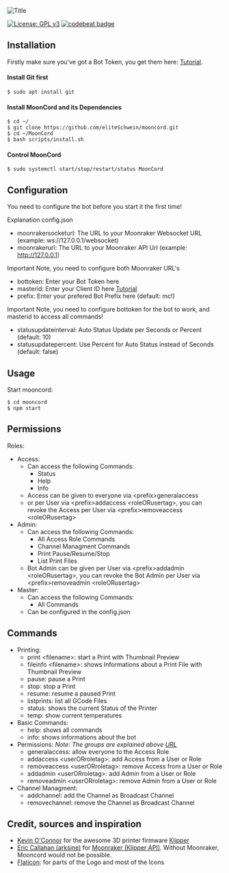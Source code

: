 ![Title](https://github.com/eliteSchwein/mooncord/blob/main/images/github-title.png)

[![License: GPL v3](https://img.shields.io/badge/License-GPLv3-blue.svg)](https://www.gnu.org/licenses/gpl-3.0)
[![codebeat badge](https://codebeat.co/badges/3ce3343c-c66b-4c87-9a0b-2b86f7c1b462)](https://codebeat.co/projects/github-com-eliteschwein-mooncord-main)

## Installation

Firstly make sure you've got a Bot Token, you get them here: [Tutorial](https://github.com/reactiflux/discord-irc/wiki/Creating-a-discord-bot-&-getting-a-token). 

#### Install Git first

    $ sudo apt install git

#### Install MoonCord and its Dependencies

    $ cd ~/
    $ git clone https://github.com/eliteSchwein/mooncord.git
    $ cd ~/MoonCord
    $ bash scripts/install.sh
    
#### Control MoonCord

    $ sudo systemctl start/stop/restart/status MoonCord
    
## Configuration

You need to configure the bot before you start it the first time!

Explanation config.json

* moonrakersocketurl: The URL to your Moonraker Websocket URL (example: ws://127.0.0.1/websocket)
* moonrakerurl: The URL to your Moonraker API Url (example: http://127.0.0.1)

Important Note, you need to configure both Moonraker URL's

* bottoken: Enter your Bot Token here
* masterid: Enter your Client ID here [Tutorial](https://techswift.org/2020/04/22/how-to-find-your-user-id-on-discord)
* prefix: Enter your prefered Bot Prefix here (default: mc!)

Important Note, you need to configure bottoken for the bot to work, and masterid to access all commands!

* statusupdateinterval: Auto Status Update per Seconds or Percent (default: 10)
* statusupdatepercent: Use Percent for Auto Status instead of Seconds (default: false)

## Usage

Start mooncord:

    $ cd mooncord
    $ npm start

## Permissions

  Roles:

  * Access:
      * Can access the following Commands: 
         * Status
         * Help
         * Info
      * Access can be given to everyone via &#60;prefix&#62;generalaccess 
      * or per User via &#60;prefix&#62;addaccess &#60;roleORusertag&#62;, you can revoke the Access per User via &#60;prefix&#62;removeaccess &#60;roleORusertag&#62;
  * Admin:
      * Can access the following Commands: 
         * All Access Role Commands
         * Channel Managment Commands
         * Print Pause/Resume/Stop
         * List Print Files
      * Bot Admin can be given per User via &#60;prefix&#62;addadmin &#60;roleORusertag&#62;, you can revoke the Bot Admin per User via &#60;prefix&#62;removeadmin &#60;roleORusertag&#62;
  * Master:
      * Can access the following Commands: 
         * All Commands
      * Can be configured in the config.json
  
## Commands
  
   * Printing:
      * print &#60;filename&#62;: start a Print with Thumbnail Preview
      * fileinfo &#60;filename&#62;: shows Informations about a Print File with Thumbnail Preview
      * pause: pause a Print
      * stop: stop a Print
      * resume: resume a paused Print
      * listprints: list all GCode Files
      * status: shows the current Status of the Printer
      * temp: show current temperatures
   * Basic Commands:
      * help: shows all commands
      * info: shows informations about the bot
   * Permissions:
      _Note: The groups are explained above [URL](https://github.com/eliteSchwein/mooncord/blob/main/README.md#permissions)_
      * generalaccess: allow everyone to the Access Role
      * addaccess &#60;userORroletag&#62;: add Access from a User or Role
      * removeaccess &#60;userORroletag&#62;: remove Access from a User or Role
      * addadmin &#60;userORroletag&#62;: add Admin from a User or Role
      * removeadmin &#60;userORroletag&#62;: remove Admin from a User or Role
   * Channel Managment:
      * addchannel: add the Channel as Broadcast Channel
      * removechannel: remove the Channel as Broadcast Channel
   
## Credit, sources and inspiration
* [Kevin O'Connor](https://github.com/KevinOConnor) for the awesome 3D printer firmware [Klipper](https://github.com/KevinOConnor/klipper)
* [Eric Callahan (arksine)](https://github.com/Arksine) for [Moonraker (Klipper API)](https://github.com/Arksine/moonraker). Without Moonraker, Mooncord would not be possible.
* [Flaticon](https://www.flaticon.com): for parts of the Logo and most of the Icons
